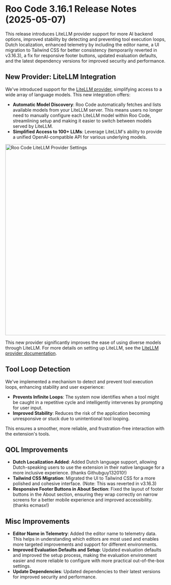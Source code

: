 # Roo Code 3.16.1 Release Notes (2025-05-07)

This release introduces LiteLLM provider support for more AI backend options, improved stability by detecting and preventing tool execution loops, Dutch localization, enhanced telemetry by including the editor name, a UI migration to Tailwind CSS for better consistency (temporarily reverted in v3.16.3), a fix for responsive footer buttons, updated evaluation defaults, and the latest dependency versions for improved security and performance.

## New Provider: LiteLLM Integration
We've introduced support for the [LiteLLM provider](/providers/litellm), simplifying access to a wide array of language models. This new integration offers:
*   **Automatic Model Discovery**: Roo Code automatically fetches and lists available models from your LiteLLM server. This means users no longer need to manually configure each LiteLLM model within Roo Code, streamlining setup and making it easier to switch between models served by LiteLLM.
*   **Simplified Access to 100+ LLMs**: Leverage LiteLLM's ability to provide a unified OpenAI-compatible API for various underlying models.

<img src="/img/litellm/litellm.png" alt="Roo Code LiteLLM Provider Settings" width="600" />

This new provider significantly improves the ease of using diverse models through LiteLLM. For more details on setting up LiteLLM, see the [LiteLLM provider documentation](/providers/litellm).

## Tool Loop Detection
We've implemented a mechanism to detect and prevent tool execution loops, enhancing stability and user experience:
*   **Prevents Infinite Loops**: The system now identifies when a tool might be caught in a repetitive cycle and intelligently intervenes by prompting for user input.
*   **Improved Stability**: Reduces the risk of the application becoming unresponsive or stuck due to unintentional tool looping.

This ensures a smoother, more reliable, and frustration-free interaction with the extension's tools.

## QOL Improvements
*   **Dutch Localization Added**: Added Dutch language support, allowing Dutch-speaking users to use the extension in their native language for a more inclusive experience. (thanks Githubguy132010!)
*   **Tailwind CSS Migration**: Migrated the UI to Tailwind CSS for a more polished and cohesive interface. (Note: This was reverted in v3.16.3)
*   **Responsive Footer Buttons in About Section**: Fixed the layout of footer buttons in the About section, ensuring they wrap correctly on narrow screens for a better mobile experience and improved accessibility. (thanks ecmasx!)

## Misc Improvements
*   **Editor Name in Telemetry**: Added the editor name to telemetry data. This helps in understanding which editors are most used and enables more targeted improvements and support for different environments.
*   **Improved Evaluation Defaults and Setup**: Updated evaluation defaults and improved the setup process, making the evaluation environment easier and more reliable to configure with more practical out-of-the-box settings.
*   **Update Dependencies**: Updated dependencies to their latest versions for improved security and performance.